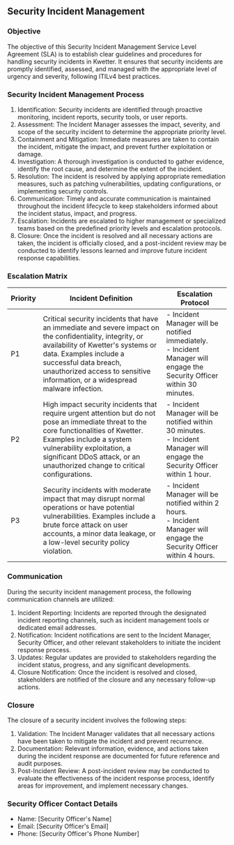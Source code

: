 ## Security Incident Management

### Objective

The objective of this Security Incident Management Service Level Agreement (SLA) is to establish clear guidelines and
procedures for handling security incidents in Kwetter. It ensures that security incidents are promptly identified,
assessed, and managed with the appropriate level of urgency and severity, following ITILv4 best practices.

### Security Incident Management Process

1. Identification: Security incidents are identified through proactive monitoring, incident reports, security tools, or
   user reports.
2. Assessment: The Incident Manager assesses the impact, severity, and scope of the security incident to determine the
   appropriate priority level.
3. Containment and Mitigation: Immediate measures are taken to contain the incident, mitigate the impact, and prevent
   further exploitation or damage.
4. Investigation: A thorough investigation is conducted to gather evidence, identify the root cause, and determine the
   extent of the incident.
5. Resolution: The incident is resolved by applying appropriate remediation measures, such as patching vulnerabilities,
   updating configurations, or implementing security controls.
6. Communication: Timely and accurate communication is maintained throughout the incident lifecycle to keep stakeholders
   informed about the incident status, impact, and progress.
7. Escalation: Incidents are escalated to higher management or specialized teams based on the predefined priority levels
   and escalation protocols.
8. Closure: Once the incident is resolved and all necessary actions are taken, the incident is officially closed, and a
   post-incident review may be conducted to identify lessons learned and improve future incident response capabilities.

### Escalation Matrix

| Priority | Incident Definition                                                                                                                                                                                                                                                               | Escalation Protocol                                                                                                            |
|----------|-----------------------------------------------------------------------------------------------------------------------------------------------------------------------------------------------------------------------------------------------------------------------------------|--------------------------------------------------------------------------------------------------------------------------------|
| P1       | Critical security incidents that have an immediate and severe impact on the confidentiality, integrity, or availability of Kwetter's systems or data. Examples include a successful data breach, unauthorized access to sensitive information, or a widespread malware infection. | - Incident Manager will be notified immediately. <br> - Incident Manager will engage the Security Officer within 30 minutes.   |
| P2       | High impact security incidents that require urgent attention but do not pose an immediate threat to the core functionalities of Kwetter. Examples include a system vulnerability exploitation, a significant DDoS attack, or an unauthorized change to critical configurations.   | - Incident Manager will be notified within 30 minutes. <br> - Incident Manager will engage the Security Officer within 1 hour. |
| P3       | Security incidents with moderate impact that may disrupt normal operations or have potential vulnerabilities. Examples include a brute force attack on user accounts, a minor data leakage, or a low-level security policy violation.                                             | - Incident Manager will be notified within 2 hours. <br> - Incident Manager will engage the Security Officer within 4 hours.   |

### Communication

During the security incident management process, the following communication channels are utilized:

1. Incident Reporting: Incidents are reported through the designated incident reporting channels, such as incident
   management tools or dedicated email addresses.
2. Notification: Incident notifications are sent to the Incident Manager, Security Officer, and other relevant
   stakeholders to initiate the incident response process.
3. Updates: Regular updates are provided to stakeholders regarding the incident status, progress, and any significant
   developments.
4. Closure Notification: Once the incident is resolved and closed, stakeholders are notified of the closure and any
   necessary follow-up actions.

### Closure

The closure of a security incident involves the following steps:

1. Validation: The Incident Manager validates that all necessary actions have been taken to mitigate the incident and
   prevent recurrence.
2. Documentation: Relevant information, evidence, and actions taken during the incident response are documented for
   future reference and audit purposes.
3. Post-Incident Review: A post-incident review may be conducted to evaluate the effectiveness of the incident response
   process, identify areas for improvement, and implement necessary changes.

### Security Officer Contact Details

- Name: [Security Officer's Name]
- Email: [Security Officer's Email]
- Phone: [Security Officer's Phone Number]